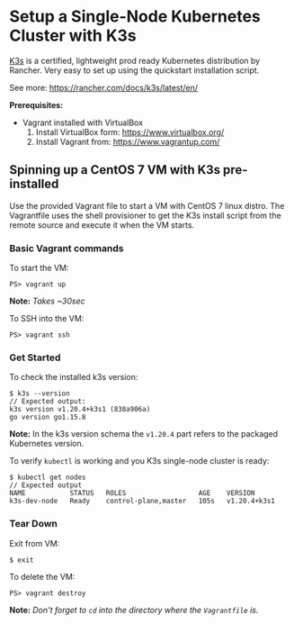 # Setup a Single-Node Kubernetes Cluster with K3s

[K3s](https://k3s.io/) is a certified, lightweight prod ready Kubernetes distribution by Rancher. Very easy to set up using the quickstart installation script.

See more: https://rancher.com/docs/k3s/latest/en/

**Prerequisites:**
- Vagrant installed with VirtualBox
    1. Install VirtualBox form: https://www.virtualbox.org/
    2. Install Vagrant from: https://www.vagrantup.com/
     
## Spinning up a CentOS 7 VM with K3s pre-installed

Use the provided Vagrant file to start a VM with CentOS 7 linux distro. The Vagrantfile uses the shell provisioner to get the K3s install script from the remote source and execute it when the VM starts.

### Basic Vagrant commands 
To start the VM:
```
PS> vagrant up
```

**Note:** *Takes ~30sec*

To SSH into the VM:
```
PS> vagrant ssh
```

### Get Started
To check the installed k3s version:
```
$ k3s --version 
// Expected output:
k3s version v1.20.4+k3s1 (838a906a)
go version go1.15.8
```

**Note:** In the k3s version schema the `v1.20.4` part refers to the packaged Kubernetes version. 

To verify `kubectl` is working and you K3s single-node cluster is ready:
```
$ kubectl get nodes
// Expected output
NAME           STATUS   ROLES                  AGE    VERSION
k3s-dev-node   Ready    control-plane,master   105s   v1.20.4+k3s1
```

### Tear Down
Exit from VM:
```
$ exit
```

To delete the VM:
```
PS> vagrant destroy
```

**Note:** *Don't forget to `cd` into the directory where the `Vagrantfile` is.*